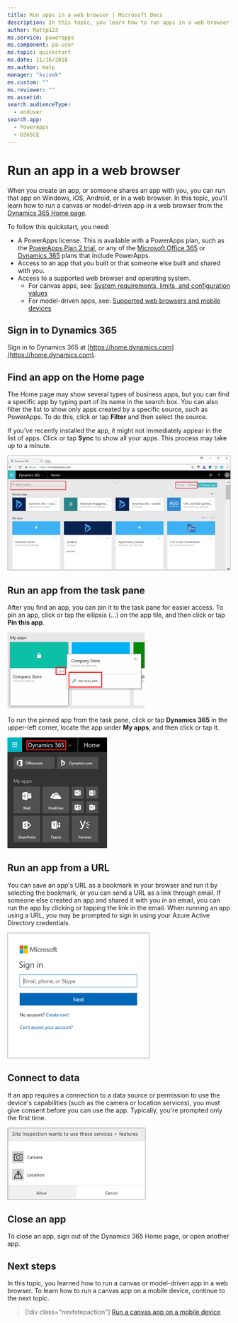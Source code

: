 ```yaml
---
title: Run apps in a web browser | Microsoft Docs
description: In this topic, you learn how to run apps in a web browser
author: Mattp123
ms.service: powerapps
ms.component: pa-user
ms.topic: quickstart
ms.date: 11/16/2018
ms.author: matp
manager: "kvivek"
ms.custom: ""
ms.reviewer: ""
ms.assetid: 
search.audienceType: 
  - enduser
search.app: 
  - PowerApps
  - D365CE
---
```


# Run an app in a web browser
When you create an app, or someone shares an app with you, you can run that app on Windows, iOS, Android, or in a web browser. In this topic, you'll learn how to run a canvas or model-driven app in a web browser from the [Dynamics 365 Home page](https://home.dynamics.com).

To follow this quickstart, you need:
- A PowerApps license. This is available with a PowerApps plan, such as the [PowerApps Plan 2 trial](https://docs.microsoft.com/powerapps/maker/signup-for-powerapps), or any of the [Microsoft Office 365](https://signup.microsoft.com/Signup?OfferId=467eab54-127b-42d3-b046-3844b860bebf&dl=O365_BUSINESS_PREMIUM&ali=1) or [Dynamics 365](https://dynamics.microsoft.com/pricing/) plans that include PowerApps. 
- Access to an app that you built or that someone else built and shared with you.
- Access to a supported web browser and operating system.
   - For canvas apps, see: [System requirements, limits, and configuration values](../maker/canvas-apps/limits-and-config.md)
   - For model-driven apps, see: [Supported web browsers and mobile devices](https://docs.microsoft.com/dynamics365/customer-engagement/admin/supported-web-browsers-and-mobile-devices)


## Sign in to Dynamics 365
Sign in to Dynamics 365 at [https://home.dynamics.com](https://home.dynamics.com).

## Find an app on the Home page
The Home page may show several types of business apps, but you can find a specific app by typing part of its name in the search box. You can also filter the list to show only apps created by a specific source, such as PowerApps. To do this, click or tap **Filter** and then select the source.

If you've recently installed the app, it might not immediately appear in the list of apps. Click or tap **Sync** to show all your apps. This process may take up to a minute.

![](./media/run-app-browser/dynamics-365-home.png)

## Run an app from the task pane
After you find an app, you can pin it to the task pane for easier access. To pin an app, click or tap the ellipsis (...) on the app tile, and then click or tap **Pin this app**.

![](./media/run-app-browser/homepage-pin.png)

To run the pinned app from the task pane, click or tap **Dynamics 365** in the upper-left corner, locate the app under **My apps**, and then click or tap it.

![](./media/run-app-browser/taskpane.png)

## Run an app from a URL
You can save an app's URL as a bookmark in your browser and run it by selecting the bookmark, or you can send a URL as a link through email. If someone else created an app and shared it with you in an email, you can run the app by clicking or tapping the link in the email. When running an app using a URL, you may be prompted to sign in using your Azure Active Directory credentials.

![](./media/run-app-browser/web-login.png)

## Connect to data
If an app requires a connection to a data source or permission to use the device's capabilities (such as the camera or location services), you must give consent before you can use the app. Typically, you're prompted only the first time.

![Connection](./media/run-app-browser/app-connection.png)

## Close an app
To close an app, sign out of the Dynamics 365 Home page, or open another app.

## Next steps
In this topic, you learned how to run a canvas or model-driven app in a web browser. To learn how to run a canvas app on a mobile device, continue to the next topic.

> [!div class="nextstepaction"]
> [Run a canvas app on a mobile device](run-app-client.md)
